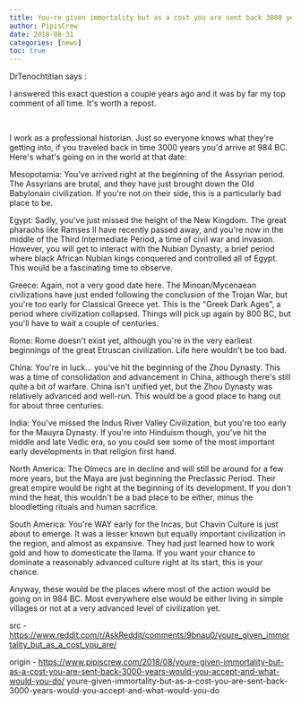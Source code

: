 ```yaml
---
title: You-re given immortality but as a cost you are sent back 3000 years - would you accept and what would you do?
author: PipisCrew
date: 2018-08-31
categories: [news]
toc: true
---
```


DrTenochtitlan says :

I answered this exact question a couple years ago and it was by far my top comment of all time. It's worth a repost.

​

I work as a professional historian. Just so everyone knows what they're getting into, if you traveled back in time 3000 years you'd arrive at 984 BC. Here's what's going on in the world at that date:

Mesopotamia: You've arrived right at the beginning of the Assyrian period. The Assyrians are brutal, and they have just brought down the Old Babylonain civilization. If you're not on their side, this is a particularly bad place to be.

Egypt: Sadly, you've just missed the height of the New Kingdom. The great pharaohs like Ramses II have recently passed away, and you're now in the middle of the Third Intermediate Period, a time of civil war and invasion. However, you will get to interact with the Nubian Dynasty, a brief period where black African Nubian kings conquered and controlled all of Egypt. This would be a fascinating time to observe.

Greece: Again, not a very good date here. The Minoan/Mycenaean civilizations have just ended following the conclusion of the Trojan War, but you're too early for Classical Greece yet. This is the "Greek Dark Ages", a period where civilization collapsed. Things will pick up again by 800 BC, but you'll have to wait a couple of centuries.

Rome: Rome doesn't exist yet, although you're in the very earliest beginnings of the great Etruscan civilization. Life here wouldn't be too bad.

China: You're in luck... you've hit the beginning of the Zhou Dynasty. This was a time of consolidation and advancement in China, although there's still quite a bit of warfare. China isn't unified yet, but the Zhou Dynasty was relatively advanced and well-run. This would be a good place to hang out for about three centuries.

India: You've missed the Indus River Valley Civilization, but you're too early for the Mauyra Dynasty. If you're into Hinduism though, you've hit the middle and late Vedic era, so you could see some of the most important early developments in that religion first hand.

North America: The Olmecs are in decline and will still be around for a few more years, but the Maya are just beginning the Preclassic Period. Their great empire would be right at the beginning of its development. If you don't mind the heat, this wouldn't be a bad place to be either, minus the bloodletting rituals and human sacrifice.

South America: You're WAY early for the Incas, but Chavin Culture is just about to emerge. It was a lesser known but equally important civilization in the region, and almost as expansive. They had just learned how to work gold and how to domesticate the llama. If you want your chance to dominate a reasonably advanced culture right at its start, this is your chance.

Anyway, these would be the places where most of the action would be going on in 984 BC. Most everywhere else would be either living in simple villages or not at a very advanced level of civilization yet.

src - https://www.reddit.com/r/AskReddit/comments/9bnau0/youre_given_immortality_but_as_a_cost_you_are/

origin - https://www.pipiscrew.com/2018/08/youre-given-immortality-but-as-a-cost-you-are-sent-back-3000-years-would-you-accept-and-what-would-you-do/ youre-given-immortality-but-as-a-cost-you-are-sent-back-3000-years-would-you-accept-and-what-would-you-do